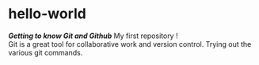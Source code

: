 # hello-world
***Getting to know Git and Github*** 
My first repository !  
Git is a great tool for collaborative work and version control. Trying out the various git commands. 
